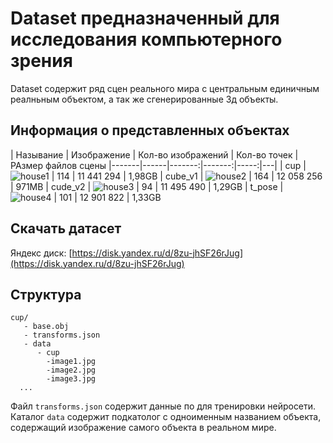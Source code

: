 Dataset предназначенный для исследования компьютерного зрения
===

Dataset содержит ряд сцен реального мира с центральным единичным реалньным объектом, а так же сгенерированные 3д объекты.

Информация о представленных объектах
---

| Называние | Изображение | Кол-во изображений | Кол-во точек | РАзмер файлов сцены 
|-------|------|-------:|-------:|-----:|---|
| cup | ![house1](/imgs/cup.jpg?raw=true "house1")  |     114 |  11 441 294 | 1,98GB 
| cube_v1 | ![house2](/imgs/cube_v1.jpg?raw=true "house2")  |     164 |  12 058 256 | 971MB
| cude_v2 | ![house3](/imgs/cude_v2.jpg?raw=true "house3")  |     94 |  11 495 490 | 1,29GB 
| t_pose | ![house4](/imgs/t_pose.jpg?raw=true "house4")  |     101 |  12 901 822 | 1,33GB 



Скачать датасет
---
Яндекс диск: [https://disk.yandex.ru/d/8zu-jhSF26rJug](https://disk.yandex.ru/d/8zu-jhSF26rJug)


Структура
---

```
cup/
   - base.obj
   - transforms.json
   - data
      - cup
        -image1.jpg
        -image2.jpg
        -image3.jpg
  ...
```

Файл `transforms.json` содержит данные по для тренировки нейросети.
Каталог `data` содержит подкатолог с одноименным названием объекта, содержащий изображение самого объекта в реальном мире.


